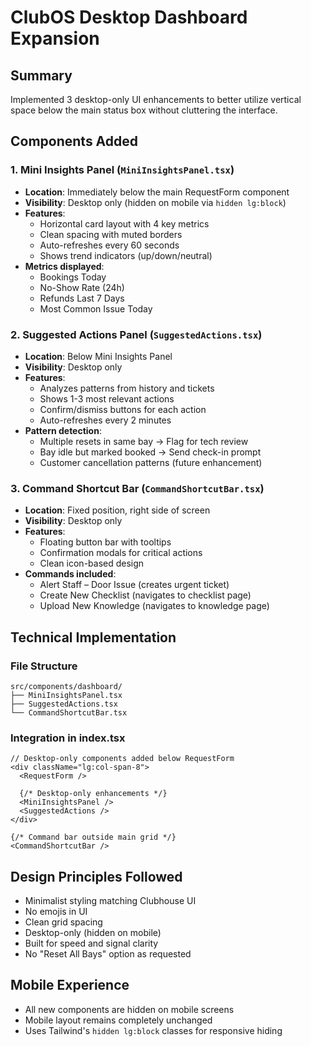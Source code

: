 # ClubOS Desktop Dashboard Expansion

## Summary
Implemented 3 desktop-only UI enhancements to better utilize vertical space below the main status box without cluttering the interface.

## Components Added

### 1. Mini Insights Panel (`MiniInsightsPanel.tsx`)
- **Location**: Immediately below the main RequestForm component
- **Visibility**: Desktop only (hidden on mobile via `hidden lg:block`)
- **Features**:
  - Horizontal card layout with 4 key metrics
  - Clean spacing with muted borders
  - Auto-refreshes every 60 seconds
  - Shows trend indicators (up/down/neutral)
- **Metrics displayed**:
  - Bookings Today
  - No-Show Rate (24h) 
  - Refunds Last 7 Days
  - Most Common Issue Today

### 2. Suggested Actions Panel (`SuggestedActions.tsx`)
- **Location**: Below Mini Insights Panel
- **Visibility**: Desktop only
- **Features**:
  - Analyzes patterns from history and tickets
  - Shows 1-3 most relevant actions
  - Confirm/dismiss buttons for each action
  - Auto-refreshes every 2 minutes
- **Pattern detection**:
  - Multiple resets in same bay → Flag for tech review
  - Bay idle but marked booked → Send check-in prompt
  - Customer cancellation patterns (future enhancement)

### 3. Command Shortcut Bar (`CommandShortcutBar.tsx`)
- **Location**: Fixed position, right side of screen
- **Visibility**: Desktop only
- **Features**:
  - Floating button bar with tooltips
  - Confirmation modals for critical actions
  - Clean icon-based design
- **Commands included**:
  - Alert Staff – Door Issue (creates urgent ticket)
  - Create New Checklist (navigates to checklist page)
  - Upload New Knowledge (navigates to knowledge page)

## Technical Implementation

### File Structure
```
src/components/dashboard/
├── MiniInsightsPanel.tsx
├── SuggestedActions.tsx
└── CommandShortcutBar.tsx
```

### Integration in index.tsx
```tsx
// Desktop-only components added below RequestForm
<div className="lg:col-span-8">
  <RequestForm />
  
  {/* Desktop-only enhancements */}
  <MiniInsightsPanel />
  <SuggestedActions />
</div>

{/* Command bar outside main grid */}
<CommandShortcutBar />
```

## Design Principles Followed
- Minimalist styling matching Clubhouse UI
- No emojis in UI
- Clean grid spacing
- Desktop-only (hidden on mobile)
- Built for speed and signal clarity
- No "Reset All Bays" option as requested

## Mobile Experience
- All new components are hidden on mobile screens
- Mobile layout remains completely unchanged
- Uses Tailwind's `hidden lg:block` classes for responsive hiding